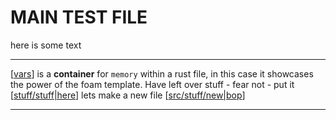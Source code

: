# MAIN TEST FILE 

here is some text

---

[[vars]] is a **container** for `memory` within a rust file, in this case it showcases the power of the foam template.
Have left over stuff - fear not - put it [[stuff/stuff|here]] lets make a new file [[src/stuff/new|bop]]

---

[//begin]: # "Autogenerated link references for markdown compatibility"
[vars]: vars "vars"
[stuff/stuff|here]: stuff/stuff "stuff"
[src/stuff/new|bop]: stuff/new "stuff"
[//end]: # "Autogenerated link references"
